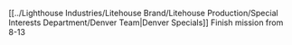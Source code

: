 [[../Lighthouse Industries/Litehouse Brand/Litehouse Production/Special Interests Department/Denver Team|Denver Specials]]
Finish mission from 8-13
